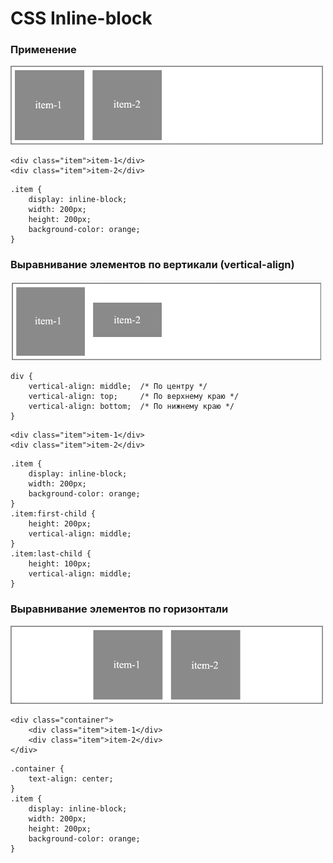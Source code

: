 # CSS Inline-block

<!-- xxxxxxxxxxxxxxxxxxxxxxxxxxxxxxxxxxxxxxxxxxxxxxxxxxxxxxx -->
### Применение
<!-- xxxxxxxxxxxxxxxxxxxxxxxxxxxxxxxxxxxxxxxxxxxxxxxxxxxxxxx -->
<img src="../@img/inline-block/inline-block.png" style="width: 500px" />

```html:no-line-numbers
<div class="item">item-1</div>
<div class="item">item-2</div>
```

```css:no-line-numbers
.item {
	display: inline-block;
	width: 200px;
	height: 200px;
	background-color: orange;
}
```


<!-- xxxxxxxxxxxxxxxxxxxxxxxxxxxxxxxxxxxxxxxxxxxxxxxxxxxxxxx -->
### Выравнивание элементов по вертикали (vertical-align)
<!-- xxxxxxxxxxxxxxxxxxxxxxxxxxxxxxxxxxxxxxxxxxxxxxxxxxxxxxx -->
<img src="../@img/inline-block/inline-block-y.png" style="width: 500px" />

```css:no-line-numbers
div {
	vertical-align: middle;  /* По центру */
	vertical-align: top;     /* По верхнему краю */
	vertical-align: bottom;  /* По нижнему краю */	
}
```

```html:no-line-numbers
<div class="item">item-1</div>
<div class="item">item-2</div>
```

```css:no-line-numbers
.item {
	display: inline-block;
	width: 200px;
	background-color: orange;
}
.item:first-child {
	height: 200px;
	vertical-align: middle;
}
.item:last-child {
	height: 100px;
	vertical-align: middle;
}
```

<!-- xxxxxxxxxxxxxxxxxxxxxxxxxxxxxxxxxxxxxxxxxxxxxxxxxxxxxxx -->
### Выравнивание элементов по горизонтали
<!-- xxxxxxxxxxxxxxxxxxxxxxxxxxxxxxxxxxxxxxxxxxxxxxxxxxxxxxx -->
<img src="../@img/inline-block/inline-block-x.png" style="width: 500px" />

```html:no-line-numbers
<div class="container">
	<div class="item">item-1</div>
	<div class="item">item-2</div>
</div>
```

```css:no-line-numbers
.container {
	text-align: center;
}
.item {
	display: inline-block;
	width: 200px;
	height: 200px;
	background-color: orange;
}
```
